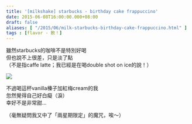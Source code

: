 ```yaml
---
title: '[milkshake] starbucks - birthday cake frappuccino'
date: 2015-06-08T16:00:00.000+08:00
draft: false
aliases: [ "/2015/06/milk-starbucks-birthday-cake-frappuccino.html" ]
tags : [flavor - 飲！]
---
```


雖然starbucks的咖啡不是特別好喝  
但也說不上很差，只是淡了點  
（不是指caffe latte；我已經是在喝double shot on ice的說！）  

[![](https://farm1.staticflickr.com/359/18489906106_a4b1ef5a64_z.jpg)](https://farm1.staticflickr.com/359/18489906106_a4b1ef5a64_z.jpg)

不過喝這杯vanilla榛子加紅梅cream的我  
忽然覺得自己好白癡（淚）  
幸好不是非常甜...  
  
（毫無疑問我又中了「兩星期限定」的魔咒，唉～）